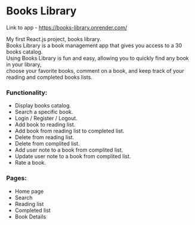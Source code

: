 # Books Library

Link to app - https://books-library.onrender.com/


My first React.js project, books library.<br>
Books Library is a book management app that gives you access to a 30 books catalog.<br>
Using Books Library is fun and easy, allowing you to quickly find any book in your library, <br>
choose your favorite books, comment on a book, and keep track of your reading and completed books lists.


### Functionality:
- Display books catalog.
- Search a specific book.
- Login / Register / Logout.
- Add book to reading list.
- Add book from reading list to completed list.
- Delete from reading list.
- Delete from complited list.
- Add user note to a book from complited list.
- Update user note to a book from complited list.
- Rate a book.

### Pages:
- Home page
- Search
- Reading list
- Completed list
- Book Details
